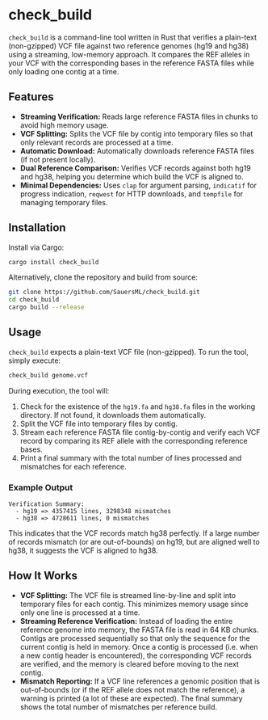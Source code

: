 # check_build

`check_build` is a command-line tool written in Rust that verifies a plain-text (non-gzipped) VCF file against two reference genomes (hg19 and hg38) using a streaming, low-memory approach. It compares the REF alleles in your VCF with the corresponding bases in the reference FASTA files while only loading one contig at a time.

## Features

- **Streaming Verification:** Reads large reference FASTA files in chunks to avoid high memory usage.
- **VCF Splitting:** Splits the VCF file by contig into temporary files so that only relevant records are processed at a time.
- **Automatic Download:** Automatically downloads reference FASTA files (if not present locally).
- **Dual Reference Comparison:** Verifies VCF records against both hg19 and hg38, helping you determine which build the VCF is aligned to.
- **Minimal Dependencies:** Uses `clap` for argument parsing, `indicatif` for progress indication, `reqwest` for HTTP downloads, and `tempfile` for managing temporary files.

## Installation

Install via Cargo:

```bash
cargo install check_build
```

Alternatively, clone the repository and build from source:

```bash
git clone https://github.com/SauersML/check_build.git
cd check_build
cargo build --release
```

## Usage

`check_build` expects a plain-text VCF file (non-gzipped). To run the tool, simply execute:

```bash
check_build genome.vcf
```

During execution, the tool will:
1. Check for the existence of the `hg19.fa` and `hg38.fa` files in the working directory. If not found, it downloads them automatically.
2. Split the VCF file into temporary files by contig.
3. Stream each reference FASTA file contig-by-contig and verify each VCF record by comparing its REF allele with the corresponding reference bases.
4. Print a final summary with the total number of lines processed and mismatches for each reference.

### Example Output

```
Verification Summary:
  - hg19 => 4357415 lines, 3298348 mismatches
  - hg38 => 4728611 lines, 0 mismatches
```

This indicates that the VCF records match hg38 perfectly. If a large number of records mismatch (or are out-of-bounds) on hg19, but are aligned well to hg38, it suggests the VCF is aligned to hg38.

## How It Works

- **VCF Splitting:** The VCF file is streamed line-by-line and split into temporary files for each contig. This minimizes memory usage since only one line is processed at a time.
- **Streaming Reference Verification:** Instead of loading the entire reference genome into memory, the FASTA file is read in 64 KB chunks. Contigs are processed sequentially so that only the sequence for the current contig is held in memory. Once a contig is processed (i.e. when a new contig header is encountered), the corresponding VCF records are verified, and the memory is cleared before moving to the next contig.
- **Mismatch Reporting:** If a VCF line references a genomic position that is out-of-bounds (or if the REF allele does not match the reference), a warning is printed (a lot of these are expected). The final summary shows the total number of mismatches per reference build.
